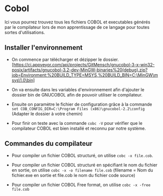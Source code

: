 # Cobol

Ici vous pourrez trouvez tous les fichiers COBOL et executables générés par le compilateur lors de mon apprentissage de ce langage pour toutes sortes d'utilisations.

## Installer l'environnement

- On commence par télécharger et dézipper le dossier. 
[https://ci.appveyor.com/api/projects/GitMensch/gnucobol-3-x-win32-posix/artifacts/gnucobol-3.2-dev-MinGW-binaries%20(debug).zip?job=Environment:%20BUILD_TYPE=MSYS,%20BUILD_BIN=C:\MinGW\msys\1.0\bin]

- On va ensuite dans les variables d'environnement afin d'ajouter le dossier bin de GNUCOBOL afin de pouvoir utiliser le compilateur.

- Ensuite on paramètre le fichier de configuration grâce à la commande `set COB_CONFIG_DIR=C:\Program Files (x86)\gnucobol-2.2\config` (Adapter le dossier à votre chemin)

- Pour finir on teste avec la commande `cobc -V` pour vérifier que le compilateur COBOL est bien installé et reconnu par notre système.

## Commandes du compilateur 

- Pour compiler un fichier COBOL structuré, on utilise `cobc -x file.cob`.
  
- Pour compiler un fichier COBOL structuré en spécifiant le nom du fichier en sortie, on utilise `cobc -x -o filename file.cob` (filename = Nom du fichier.exe en sortie et file.cob le nom du fichier code source) 

- Pour compiler un fichier COBOL Free format, on utilise `cobc -x -free file.cob`
